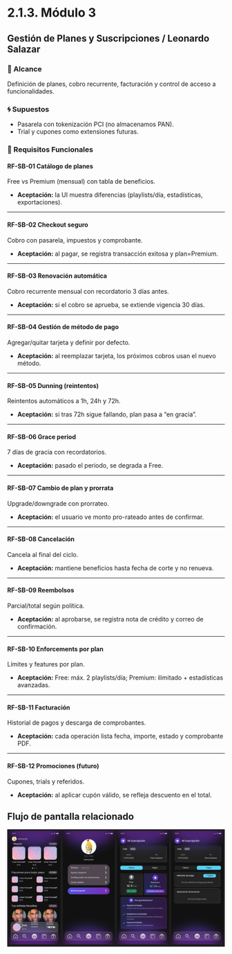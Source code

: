 # 2.1.3. Módulo 3

## Gestión de Planes y Suscripciones / Leonardo Salazar

### 🎯 Alcance
Definición de planes, cobro recurrente, facturación y control de acceso a funcionalidades.

### 🌀 Supuestos
- Pasarela con tokenización PCI (no almacenamos PAN).
- Trial y cupones como extensiones futuras.

### 🤖 Requisitos Funcionales

#### RF-SB-01 Catálogo de planes
Free vs Premium (mensual) con tabla de beneficios.  

- **Aceptación:** la UI muestra diferencias (playlists/día, estadísticas, exportaciones).

---

#### RF-SB-02 Checkout seguro
Cobro con pasarela, impuestos y comprobante.  

- **Aceptación:** al pagar, se registra transacción exitosa y plan=Premium.

---

#### RF-SB-03 Renovación automática
Cobro recurrente mensual con recordatorio 3 días antes.  

- **Aceptación:** si el cobro se aprueba, se extiende vigencia 30 días.

---

#### RF-SB-04 Gestión de método de pago
Agregar/quitar tarjeta y definir por defecto.  

- **Aceptación:** al reemplazar tarjeta, los próximos cobros usan el nuevo método.

---

#### RF-SB-05 Dunning (reintentos)
Reintentos automáticos a 1h, 24h y 72h.  

- **Aceptación:** si tras 72h sigue fallando, plan pasa a “en gracia”.

---

#### RF-SB-06 Grace period
7 días de gracia con recordatorios.  

- **Aceptación:** pasado el periodo, se degrada a Free.

---

#### RF-SB-07 Cambio de plan y prorrata
Upgrade/downgrade con prorrateo.  

- **Aceptación:** el usuario ve monto pro-rateado antes de confirmar.

---

#### RF-SB-08 Cancelación
Cancela al final del ciclo.  

- **Aceptación:** mantiene beneficios hasta fecha de corte y no renueva.

---

#### RF-SB-09 Reembolsos
Parcial/total según política.  

- **Aceptación:** al aprobarse, se registra nota de crédito y correo de confirmación.

---

#### RF-SB-10 Enforcements por plan
Límites y features por plan.  

- **Aceptación:** Free: máx. 2 playlists/día; Premium: ilimitado + estadísticas avanzadas.

---

#### RF-SB-11 Facturación
Historial de pagos y descarga de comprobantes.  

- **Aceptación:** cada operación lista fecha, importe, estado y comprobante PDF.

---

#### RF-SB-12 Promociones (futuro)
Cupones, trials y referidos.  

- **Aceptación:** al aplicar cupón válido, se refleja descuento en el total.

## Flujo de pantalla relacionado
![alt text](image.png) 